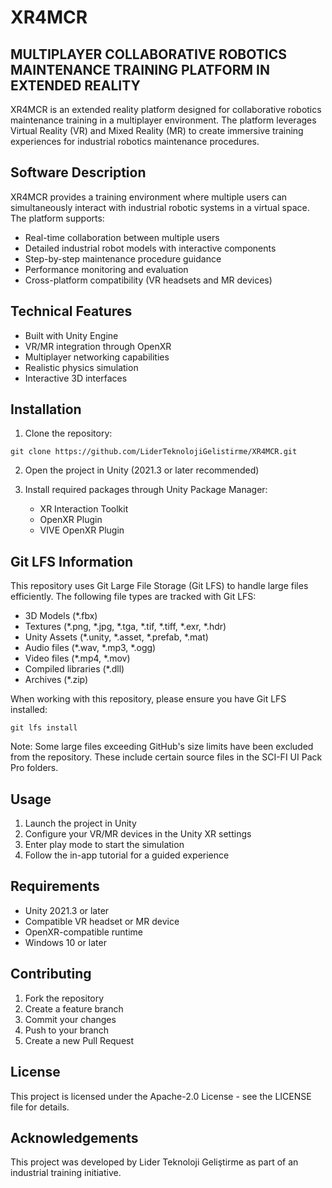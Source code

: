 # XR4MCR

## MULTIPLAYER COLLABORATIVE ROBOTICS MAINTENANCE TRAINING PLATFORM IN EXTENDED REALITY

XR4MCR is an extended reality platform designed for collaborative robotics maintenance training in a multiplayer environment. The platform leverages Virtual Reality (VR) and Mixed Reality (MR) to create immersive training experiences for industrial robotics maintenance procedures.

## Software Description

XR4MCR provides a training environment where multiple users can simultaneously interact with industrial robotic systems in a virtual space. The platform supports:

- Real-time collaboration between multiple users
- Detailed industrial robot models with interactive components
- Step-by-step maintenance procedure guidance
- Performance monitoring and evaluation
- Cross-platform compatibility (VR headsets and MR devices)

## Technical Features

- Built with Unity Engine
- VR/MR integration through OpenXR
- Multiplayer networking capabilities
- Realistic physics simulation
- Interactive 3D interfaces

## Installation

1. Clone the repository:
```
git clone https://github.com/LiderTeknolojiGelistirme/XR4MCR.git
```

2. Open the project in Unity (2021.3 or later recommended)

3. Install required packages through Unity Package Manager:
   - XR Interaction Toolkit
   - OpenXR Plugin
   - VIVE OpenXR Plugin

## Git LFS Information

This repository uses Git Large File Storage (Git LFS) to handle large files efficiently. The following file types are tracked with Git LFS:

- 3D Models (*.fbx)
- Textures (*.png, *.jpg, *.tga, *.tif, *.tiff, *.exr, *.hdr)
- Unity Assets (*.unity, *.asset, *.prefab, *.mat)
- Audio files (*.wav, *.mp3, *.ogg)
- Video files (*.mp4, *.mov)
- Compiled libraries (*.dll)
- Archives (*.zip)

When working with this repository, please ensure you have Git LFS installed:

```
git lfs install
```

Note: Some large files exceeding GitHub's size limits have been excluded from the repository. These include certain source files in the SCI-FI UI Pack Pro folders.

## Usage

1. Launch the project in Unity
2. Configure your VR/MR devices in the Unity XR settings
3. Enter play mode to start the simulation
4. Follow the in-app tutorial for a guided experience

## Requirements

- Unity 2021.3 or later
- Compatible VR headset or MR device
- OpenXR-compatible runtime
- Windows 10 or later

## Contributing

1. Fork the repository
2. Create a feature branch
3. Commit your changes
4. Push to your branch
5. Create a new Pull Request

## License

This project is licensed under the Apache-2.0 License - see the LICENSE file for details.

## Acknowledgements

This project was developed by Lider Teknoloji Geliştirme as part of an industrial training initiative.
